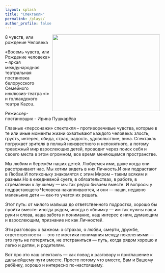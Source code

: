 ```yaml
---
layout: splash
title: "Спектакли"
permalink: /plays/
author_profile: false
---
```


</head>
<body>
<img src="https://tkrivko.github.io/assets/images/2019-10-01-theatre1/Screen_1.png"  width="350" height="250" align="right"/>
<p>8 чувств, или рождение Человека</p>
<p>«Восемь чувств, или Рождение человека» – яркая международная театральная постановка белорусского Семейного инклюзив-театра «i» и голландского театра Kazou.

<p>Режиссёр-постановщик - Ирина Пушкарёва</p>

<p>Главные «персонажи» спектакля – противоречивые чувства, которые в те или иные моменты жизни охватывают каждого человека: злость, грусть, интерес, обида, страх, радость, удовольствие, вина. Спектакль погружает зрителя в полный неизвестного и непонятного, а потому тревожный мир взрослеющих детей, проводит через поиск себя и своего места в этом огромном, все время меняющемся пространстве.</p>
<p>Мы любим и бережём наших детей. Любуемся ими, даже когда они расстраивают нас. Мы хотим видеть в них Личность.​И они подрастают в Любви.​И потихоньку знакомятся с этим Миром – таким всяким и разным.​Но в ежедневной суете, в обязательствах, в работе, в стремлении к лучшему — мы так редко бываем вместе. ​И вопросы у подрастающего Человека накапливаются, и они — наши, недавно маленькие дети — как-то учатся их решать.</p>
<p>Этот путь: от милого малыша до ответственного подростка, хорошо бы пройти вместе: иногда рядом, иногда в обнимку — им так нужны наши руки и слова, наша забота и понимание, наш интерес к ним, думающим и взрослеющим, признание их как Личностей.
​<p>Эти разговоры о важном: о страхах, о любви, смерти, дружбе, ответственности — это те мостики понимания между поколениями — это путь не потеряться, не отстраниться — путь, когда рядом хорошо и легко и детям, и родителям.</p>
<p>Вот про это наш спектакль — как повод к разговору и приглашение к дальнейшему пути вместе. Просто потому что вместе, Вам и Вашему ребёнку, хорошо и интересно по-настоящему.</p>

</body>




